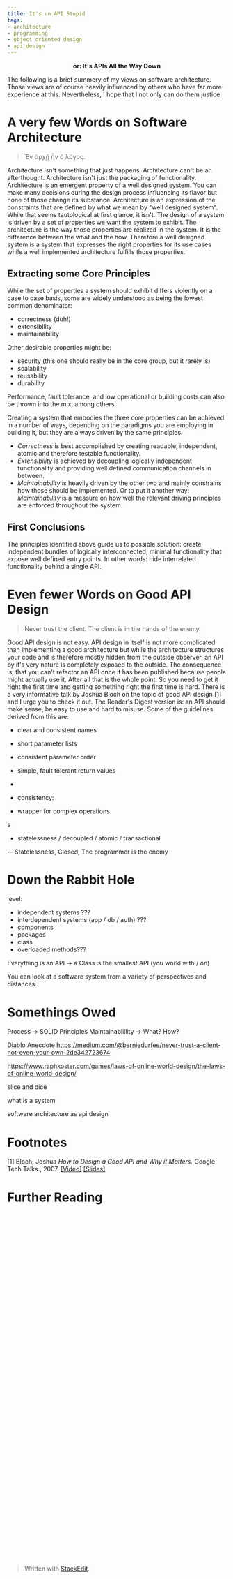 ```yaml
---
title: It's an API Stupid 
tags:
- architecture
- programming
- object oriented design
- api design
---
```

<center><b>or: It's APIs All the Way Down</b></center>

The following is a brief summery of my views on software architecture. Those views are of course heavily influenced by others who have far more experience at this.  Nevertheless, I hope that I not only can do them justice 

# A very few Words on Software Architecture
> Ἐν ἀρχῇ ἦν ὁ λόγος.

Architecture isn't something that just happens. Architecture can't be an afterthought. Architecture isn't just the packaging of functionality. Architecture is an emergent property of a well designed system. You can make many decisions during the design process influencing its flavor but none of those change its substance. 
Architecture is an expression of the constraints that are defined by what we mean by "well designed system". While that seems tautological at first glance, it isn't. The design of a system is driven by a set of properties we want the system to exhibit. The architecture is the way those properties are realized in the system. It is the difference between the what and the how. Therefore a well designed system is a system that expresses the right properties for its use cases while a well implemented architecture fulfills those properties.

## Extracting some Core Principles

While the set of properties a system should exhibit differs violently on a case to case basis, some are widely understood as being the lowest common denominator:
- correctness (duh!)
- extensibility
- maintainability

Other desirable properties might be:
- security (this one should really be in the core group, but it rarely is)
- scalability
- reusability
- durability

Performance, fault tolerance, and low operational or building costs can also be thrown into the mix, among others.

Creating a system that embodies the three core properties can be achieved in a number of ways, depending on the paradigms you are employing in building it, but they are always driven by the same principles.

- _Correctness_ is best accomplished by creating readable, independent, atomic and therefore testable functionality.
- _Extensibility_ is achieved by decoupling logically independent functionality and providing well defined communication channels in between.
- _Maintainability_ is heavily driven by the other two and mainly constrains how those should be implemented. Or to put it another way: _Maintainability_ is a measure on how well the relevant driving principles are enforced throughout the system.

## First Conclusions

The principles identified above guide us to possible solution: create independent bundles of logically interconnected, minimal functionality that expose well defined entry points. In other words: hide interrelated functionality behind a single API.

# Even fewer Words on Good API Design
>Never trust the client. The client is in the hands of the enemy.

Good API design is not easy. API design in itself is not more complicated than implementing a good architecture but while the architecture structures your code and is therefore mostly hidden from the outside observer, an API by it's very nature is completely exposed to the outside. The consequence is, that you can't refactor an API once it has been published because people might actually use it. After all that is the whole point. So you need to get it right the first time and getting something right the first time is hard.
There is a very informative talk by Joshua Bloch on the topic of good API design <a href="#f1">[1]</a> and I urge you to check it out. 
The Reader's Digest version is: an API should make sense, be easy to use and hard to misuse. 
Some of the guidelines derived from this are:
- clear and consistent names
- short parameter lists
- consistent parameter order
- simple, fault tolerant return values
- 




- consistency: 
- wrapper for complex operations

s
- statelessness / decoupled / atomic / transactional

-- Statelessness, Closed, The programmer is the enemy

# Down the Rabbit Hole 

level:
- independent systems ???
- interdependent systems (app / db / auth)  ???
- components 
- packages
- class
- overloaded methods???

Everything is an API
-> a Class is the smallest API (you workl with / on)

You can look at a software system from a variety of perspectives and distances.

# Somethings Owed
Process -> SOLID Principles
Maintainablillity -> What? How?

Diablo Anecdote
https://medium.com/@berniedurfee/never-trust-a-client-not-even-your-own-2de342723674

https://www.raphkoster.com/games/laws-of-online-world-design/the-laws-of-online-world-design/
<image source="http://rosettacode.org/mw/images/d/d7/Fractal_tree.svg" />





slice and dice

what is a system



software architecture as api design


# Footnotes
<a id="f1"></a>[1] Bloch, Joshua _How to Design a Good API and Why it Matters._ Google Tech Talks., 2007. <a href="https://www.youtube.com/watch?v=aAb7hSCtvGw">[Video]</a> <a href="https://static.googleusercontent.com/media/research.google.com/de//pubs/archive/32713.pdf">[Slides]</a>
# Further Reading



<svg xmlns="http://www.w3.org/2000/svg"   
 xmlns:xlink="http://www.w3.org/1999/xlink"  
 width="400" height="320">  
  <style type="text/css"><![CDATA[  
 line { stroke: black; stroke-width: .05; }  
 circle { fill: black; }  
 ]]></style>  
   
<defs>  
  <g id="stem"> <line x1="0" y1="0" x2="0" y2="-1"/> </g>  
   
  <g id="l0"><use xlink:href="#stem"/></g>  
  <!-- These are identical except for the id and href. -->  
  <g id="l1"> <use xlink:href="#l0" transform="translate(0, -1) rotate(-35) scale(.7)"/>  
              <use xlink:href="#l0" transform="translate(0, -1) rotate(+35) scale(.7)"/>  
              <use xlink:href="#stem"/></g>  
  <g id="l2"> <use xlink:href="#l1" transform="translate(0, -1) rotate(-35) scale(.7)"/>  
              <use xlink:href="#l1" transform="translate(0, -1) rotate(+35) scale(.7)"/>  
              <use xlink:href="#stem"/></g>  
  <g id="l3"> <use xlink:href="#l2" transform="translate(0, -1) rotate(-35) scale(.7)"/>  
              <use xlink:href="#l2" transform="translate(0, -1) rotate(+35) scale(.7)"/>  
              <use xlink:href="#stem"/></g>  
  <g id="l4"> <use xlink:href="#l3" transform="translate(0, -1) rotate(-35) scale(.7)"/>  
              <use xlink:href="#l3" transform="translate(0, -1) rotate(+35) scale(.7)"/>  
              <use xlink:href="#stem"/></g>  
  <g id="l5"> <use xlink:href="#l4" transform="translate(0, -1) rotate(-35) scale(.7)"/>  
              <use xlink:href="#l4" transform="translate(0, -1) rotate(+35) scale(.7)"/>  
              <use xlink:href="#stem"/></g>  
  <g id="l6"> <use xlink:href="#l5" transform="translate(0, -1) rotate(-35) scale(.7)"/>  
              <use xlink:href="#l5" transform="translate(0, -1) rotate(+35) scale(.7)"/>  
              <use xlink:href="#stem"/></g>  
  <g id="l7"> <use xlink:href="#l6" transform="translate(0, -1) rotate(-35) scale(.7)"/>  
              <use xlink:href="#l6" transform="translate(0, -1) rotate(+35) scale(.7)"/>  
              <use xlink:href="#stem"/></g>  
  <g id="l8"> <use xlink:href="#l7" transform="translate(0, -1) rotate(-35) scale(.7)"/>  
              <use xlink:href="#l7" transform="translate(0, -1) rotate(+35) scale(.7)"/>  
              <use xlink:href="#stem"/></g>  
  <g id="l9"> <use xlink:href="#l8" transform="translate(0, -1) rotate(-35) scale(.7)"/>  
              <use xlink:href="#l8" transform="translate(0, -1) rotate(+35) scale(.7)"/>  
              <use xlink:href="#stem"/></g>  
</defs>  
   
<g transform="translate(200, 320) scale(100)">  
  <use xlink:href="#l9"/>  
</g>  
   
</svg>



> Written with [StackEdit](https://stackedit.io/).
<!--stackedit_data:
eyJoaXN0b3J5IjpbMTQzMzQ0Nzk5MywtMTg3ODQxMTcxMiwzND
c2MTk4MjQsMjAyOTAxMzA5OCwtMTAzMzE1NjAyMCwtMjcxOTg0
MDI4LDE2NDE4MTcwMjQsLTE3OTQwMTE2OTksMTc1MTQxNTIwNS
wtMjA1OTI4Njc3NCw0NjYxNTAxMDgsLTI3NTk2MDc5NSwyMDA0
NTc5OTkxLDIwODkzOTkwNDAsMTUxODI3MDY4NCwtODg5NDc3Mz
M3LC0xOTAxMDcxMTg0LDE2MjU0NDQ4MjQsLTEwMDQ5NjAwMTUs
LTcyNjY2NDU1XX0=
-->